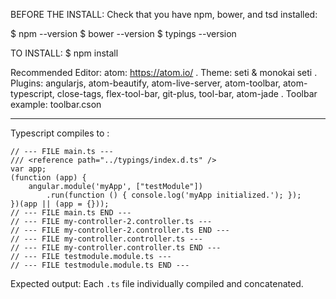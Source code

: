 BEFORE THE INSTALL:
Check that you have npm, bower, and tsd installed:

$ npm --version
$ bower --version
$ typings --version

TO INSTALL:
$ npm install

Recommended Editor:
atom: https://atom.io/
. Theme: seti & monokai seti
. Plugins: angularjs, atom-beautify, atom-live-server, atom-toolbar, atom-typescript, close-tags, flex-tool-bar, git-plus, tool-bar, atom-jade
. Toolbar example: toolbar.cson

---

Typescript compiles to :

    // --- FILE main.ts ---
    /// <reference path="../typings/index.d.ts" />
    var app;
    (function (app) {
        angular.module('myApp', ["testModule"])
            .run(function () { console.log('myApp initialized.'); });
    })(app || (app = {}));
    // --- FILE main.ts END ---
    // --- FILE my-controller-2.controller.ts ---
    // --- FILE my-controller-2.controller.ts END ---
    // --- FILE my-controller.controller.ts ---
    // --- FILE my-controller.controller.ts END ---
    // --- FILE testmodule.module.ts ---
    // --- FILE testmodule.module.ts END ---

Expected output: Each ``.ts`` file individually compiled and concatenated.
